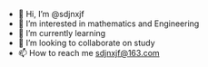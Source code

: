 - 👋 Hi, I’m @sdjnxjf
- 👀 I’m interested in mathematics and Engineering 
- 🌱 I’m currently learning 
- 💞️ I’m looking to collaborate on study
- 📫 How to reach me sdjnxjf@163.com

<!---
sdjnxjf/sdjnxjf is a ✨ special ✨ repository because its `README.md` (this file) appears on your GitHub profile.
You can click the Preview link to take a look at your changes.
--->
